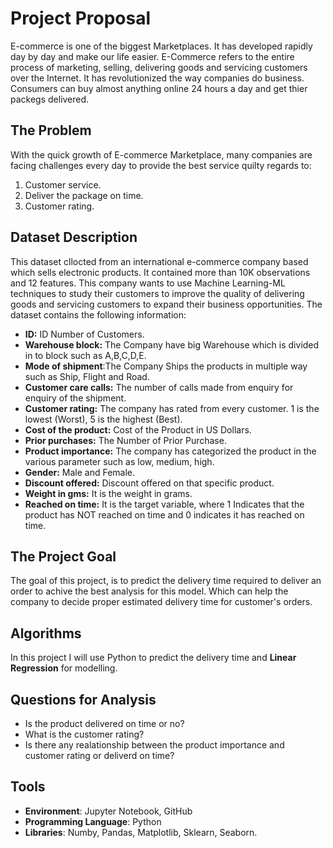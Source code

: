# Project Proposal
E-commerce is one of the biggest Marketplaces. It has developed rapidly day by day and make our life easier. E-Commerce refers to the entire process of marketing, selling, delivering goods and servicing customers over the Internet. It has revolutionized the way companies do business. Consumers can buy almost anything online 24 hours a day and get thier packegs delivered. 
## The Problem
With the quick growth of E-commerce Marketplace, many companies are facing challenges every day to provide the best service quilty regards to:
1. Customer service.
2. Deliver the package on time. 
3. Customer rating. 
## Dataset Description 
This dataset cllocted from an international e-commerce company based which sells electronic products. It contained more than 10K observations and 12 features. This company wants to use Machine Learning-ML techniques to study their customers to improve the quality of delivering goods and servicing customers to expand their business opportunities. The dataset contains the following information:
- **ID:** ID Number of Customers.
- **Warehouse block:** The Company have big Warehouse which is divided in to block such as A,B,C,D,E.
- **Mode of shipment**:The Company Ships the products in multiple way such as Ship, Flight and Road.
- **Customer care calls:** The number of calls made from enquiry for enquiry of the shipment.
- **Customer rating:** The company has rated from every customer. 1 is the lowest (Worst), 5 is the highest (Best).
- **Cost of the product:** Cost of the Product in US Dollars.
- **Prior purchases:** The Number of Prior Purchase.
- **Product importance:** The company has categorized the product in the various parameter such as low, medium, high.
- **Gender:** Male and Female.
- **Discount offered:** Discount offered on that specific product.
- **Weight in gms:** It is the weight in grams.
- **Reached on time:** It is the target variable, where 1 Indicates that the product has NOT reached on time and 0 indicates it has reached on time.
## The Project Goal 
The goal of this project, is to predict the delivery time required to deliver an order to achive the best analysis for this model. Which can help the company to decide proper estimated delivery time for customer's orders.
## Algorithms
In this project I will use Python to predict the delivery time and **Linear Regression** for modelling.
## Questions for Analysis
- Is the product delivered on time or no?
- What is the customer rating?
- Is there any realationship between the product importance and customer rating or deliverd on time?
## Tools
- **Environment**: Jupyter Notebook, GitHub
- **Programming Language**: Python
- **Libraries**: Numby, Pandas, Matplotlib, Sklearn, Seaborn.
